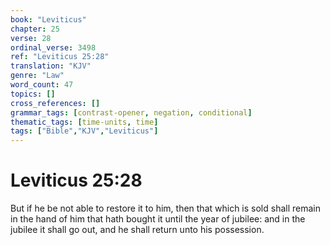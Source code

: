 ```yaml
---
book: "Leviticus"
chapter: 25
verse: 28
ordinal_verse: 3498
ref: "Leviticus 25:28"
translation: "KJV"
genre: "Law"
word_count: 47
topics: []
cross_references: []
grammar_tags: [contrast-opener, negation, conditional]
thematic_tags: [time-units, time]
tags: ["Bible","KJV","Leviticus"]
---
```


# Leviticus 25:28

But if he be not able to restore it to him, then that which is sold shall remain in the hand of him that hath bought it until the year of jubilee: and in the jubilee it shall go out, and he shall return unto his possession.
